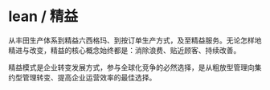 
# lean / 精益

从丰田生产体系到精益六西格玛、到按订单生产方式，及至精益服务。无论怎样地精进与改变，精益的核心概念始终都是：消除浪费、贴近顾客、持续改善。

精益模式是企业转变发展方式，参与全球化竞争的必然选择，是从粗放型管理向集约型管理转变、提高企业运营效率的最佳选择。
